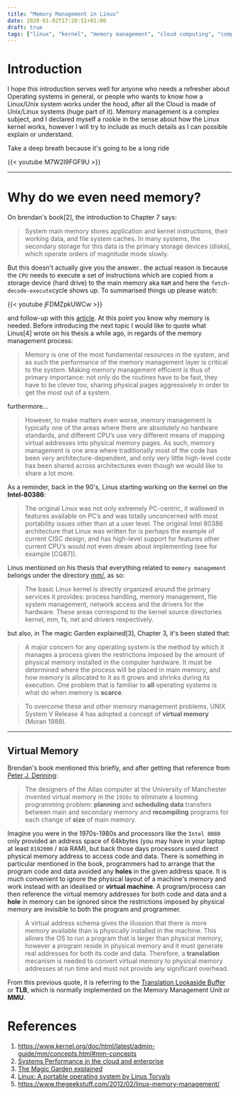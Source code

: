 ```yaml
---
title: "Memory Management in Linux"
date: 2020-01-02T17:20:51+01:00
draft: true
tags: ["linux", "kernel", "memory management", "cloud computing", "computer science"]
---
```


# Introduction

I hope this introduction serves well for anyone who needs a refresher about Operating systems in general, or people who wants to know how a Linux/Unix system works under the hood, after all the Cloud is made of Unix/Linux systems (huge part of it). Memory management is a complex subject, and I declared myself a rookie in the sense about how the Linux kernel works, however I will try to include as much details as I can possible explain or understand.


Take a deep breath because it's going to be a long ride

{{< youtube M7W2I9FGF9U >}}


---

# Why do we even need memory?

On brendan's book[2], the introduction to Chapter 7 says:

> System main memory stores application and kernel instructions, their working data, and file system caches. In many systems, the secondary storage for this data is the primary storage devices (disks), which operate orders of magnitude mode slowly. 

But this doesn't actually give you the answer.. the actual reason is because the `CPU` needs to execute a set of instructions which are copied from a storage device (hard drive) to the main memory aka `RAM` and here the `fetch-decode-execute`cycle shows up. To summarised things up please watch:

{{<  youtube jFDMZpkUWCw >}}

and follow-up with this [article](https://www.bbc.co.uk/bitesize/guides/z2342hv/revision/5). At this point you know why memory is needed. Before introducing the next topic I would like to quote what Linus[4] wrote on his thesis a while ago, in regards of the memory management process:

>Memory is one of the most fundamental resources in the system, and as such the performance of the memory management layer is critical to the system. Making memory management efficient is thus of primary importance: not only do the routines have to be fast, they have to be clever too, sharing physical pages aggressively in order to get the most out of a system.

furthermore...

>However, to make matters even worse, memory management is typically one of the areas where there are absolutely no hardware standards, and different CPU’s use very different means of mapping virtual addresses into physical memory pages. As such, memory management is one area where traditionally most of the code has been very architecture-dependent, and only very little high-level code has been shared across architectures even though we would like to share a lot more.

As a reminder, back in the 90's, Linus starting working on the kernel on the **Intel-80386**:

>The original Linux was not only extremely PC-centric, it wallowed in features available on PC’s and was totally unconcerned with most portability issues other than at a user level. The original Intel 80386 architecture that Linux was written for is perhaps the example of current CISC design, and has high-level support for features other current CPU’s would not even dream about implementing (see for example [CG87]).

Linus mentioned on his thesis that everything related to `memory management` belongs under the directory [mm/](https://github.com/torvalds/linux/tree/master/mm), as so:

>The basic Linux kernel is directly organized around the primary services it provides: process handling, memory management, file system management, network access and the drivers for the hardware. These areas correspond to the kernel source directories kernel, mm, fs, net and drivers respectively. 


but also, in The magic Garden explained[3], Chapter 3, it's been stated that:

>A major concern for any operating system is the method by which it manages a process given the restrictions imposed by the amount of physical memory installed in the computer hardware. It must be determined where the process will be placed in main memory, and how memory is allocated to it as it grows and shrinks during its execution. One problem that is familiar to **all** operating systems is what do when memory is **scarce**.

>To overcome these and other memory management problems, UNIX System V Release 4 has adopted a concept of **virtual memory** (Moran 1988).

---

## Virtual Memory

Brendan's book mentioned this briefly, and after getting that reference from [Peter J. Denning](https://dl.acm.org/doi/10.1145/234313.234403):

>The designers of the Atlas computer at the University of Manchester invented virtual memory in the `1950s` to eliminate a looming programming problem: **planning** and **scheduling data** transfers between main and secondary memory and **recompiling** programs for each change of **size** of main memory.


Imagine you were in the 1970s-1980s and processors like the `Intel 8080` only provided an address space of 64kbytes (you may have in your laptop at least `8192000` / `8GB` RAM), but back those days processors used direct physical memory address to access code and data. There is something in particular mentioned in the book, programmers had to arrange that the program code and data avoided any **holes** in the given address space. It is much convenient to ignore the physical layout of a machine's memory and work instead with an idealised or **virtual machine**. A program/process can then reference the virtual memory addresses for both code and data and a **hole** in memory can be ignored since the restrictions imposed by physical memory are invisible to both the program and programmer.

>A virtual address schema gives the illussion that there is more memory available than is physically installed in the machine. This allows the OS to run a program that is larger than physical memory, however a program reside in physical memory and it must generate real addresses for both its code and data. Therefore, a **translation** mecanism is needed to convert virtual memory to physical memory addresses at run time and must not provide any significant overhead.

From this previous quote, it is referring to the [Translation Lookaside Buffer](https://en.wikipedia.org/wiki/Translation_lookaside_buffer) or **TLB**, which is normally implemented on the Memory Management Unit or **MMU**.

# References

1. https://www.kernel.org/doc/html/latest/admin-guide/mm/concepts.html#mm-concepts
2. [Systems Performance in the cloud and enterprise](https://www.amazon.com/Systems-Performance-Enterprise-Brendan-Gregg/dp/0133390098/ref=sr_1_1?keywords=systems+performance&qid=1577983140&s=books&sr=1-1)
3. [The Magic Garden explained](https://www.amazon.com/Magic-Garden-Explained-Internals-Release/dp/0130981389)
4. [Linux: A portable operating system by Linus Torvals](https://www.cs.helsinki.fi/u/kutvonen/index_files/linus.pdf)
5. https://www.thegeekstuff.com/2012/02/linux-memory-management/